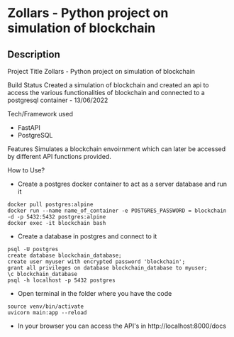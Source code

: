 # Zollars - Python project on simulation of blockchain


## Description
Project Title
Zollars - Python project on simulation of blockchain


Build Status
Created a simulation of blockchain and created an api to access the various functionalities of blockchain and connected to a postgresql container  - 13/06/2022

<!-- Screenshots
As the saying goes, a picture is equal to a thousand words. Most people will be interested if there is a visual representation of what the project is about. It helps them understand better. A visual representation can be snapshots of the project or a video of the functioning of the project. -->

Tech/Framework used
* FastAPI
* PostgreSQL

Features
Simulates a blockchain envoirnment which can later be accessed by different API functions provided.

<!-- Installation
If your project needs installation of certain software or configurations to the system. Do mention it in this section as it helps a lot for the reader to use your project. The steps mentioned should be precise and explanatory.  If possible, you can add links that can help them better understand how to configure/install the necessary files or softwares.

API reference
If your project is small, then we can add the reference docs in the readme. For larger projects, it is better to provide links to where the API reference documentation is documented.

Tests
This is the section where you mention all the different tests that can be performed with code examples  -->


How to Use?
* Create a postgres docker container to act as a server database and run it 
```
docker pull postgres:alpine
docker run --name name_of_container -e POSTGRES_PASSWORD = blockchain -d -p 5432:5432 postgres:alpine
docker exec -it blockchain bash
```
* Create a database in postgres and connect to it
```
psql -U postgres
create database blockchain_database;
create user myuser with encrypted password 'blockchain';
grant all privileges on database blockchain_database to myuser;
\c blockchain_database
psql -h localhost -p 5432 postgres
```
* Open terminal in the folder where you have the code
```
source venv/bin/activate
uvicorn main:app --reload
```
* In your browser you can access the API's in http://localhost:8000/docs